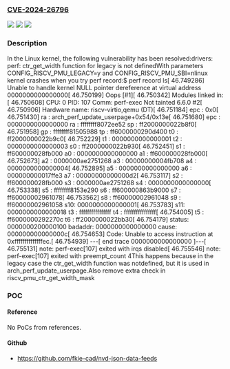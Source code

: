### [CVE-2024-26796](https://cve.mitre.org/cgi-bin/cvename.cgi?name=CVE-2024-26796)
![](https://img.shields.io/static/v1?label=Product&message=Linux&color=blue)
![](https://img.shields.io/static/v1?label=Version&message=cc4c07c89aad%3C%20e0d17ee872cf%20&color=brighgreen)
![](https://img.shields.io/static/v1?label=Vulnerability&message=n%2Fa&color=brighgreen)

### Description

In the Linux kernel, the following vulnerability has been resolved:drivers: perf: ctr_get_width function for legacy is not definedWith parameters CONFIG_RISCV_PMU_LEGACY=y and CONFIG_RISCV_PMU_SBI=nlinux kernel crashes when you try perf record:$ perf record ls[ 46.749286] Unable to handle kernel NULL pointer dereference at virtual address 0000000000000000[ 46.750199] Oops [#1][ 46.750342] Modules linked in:[ 46.750608] CPU: 0 PID: 107 Comm: perf-exec Not tainted 6.6.0 #2[ 46.750906] Hardware name: riscv-virtio,qemu (DT)[ 46.751184] epc : 0x0[ 46.751430] ra : arch_perf_update_userpage+0x54/0x13e[ 46.751680] epc : 0000000000000000 ra : ffffffff8072ee52 sp : ff2000000022b8f0[ 46.751958] gp : ffffffff81505988 tp : ff6000000290d400 t0 : ff2000000022b9c0[ 46.752229] t1 : 0000000000000001 t2 : 0000000000000003 s0 : ff2000000022b930[ 46.752451] s1 : ff600000028fb000 a0 : 0000000000000000 a1 : ff600000028fb000[ 46.752673] a2 : 0000000ae2751268 a3 : 00000000004fb708 a4 : 0000000000000004[ 46.752895] a5 : 0000000000000000 a6 : 000000000017ffe3 a7 : 00000000000000d2[ 46.753117] s2 : ff600000028fb000 s3 : 0000000ae2751268 s4 : 0000000000000000[ 46.753338] s5 : ffffffff8153e290 s6 : ff600000863b9000 s7 : ff60000002961078[ 46.753562] s8 : ff60000002961048 s9 : ff60000002961058 s10: 0000000000000001[ 46.753783] s11: 0000000000000018 t3 : ffffffffffffffff t4 : ffffffffffffffff[ 46.754005] t5 : ff6000000292270c t6 : ff2000000022bb30[ 46.754179] status: 0000000200000100 badaddr: 0000000000000000 cause: 000000000000000c[ 46.754653] Code: Unable to access instruction at 0xffffffffffffffec.[ 46.754939] ---[ end trace 0000000000000000 ]---[ 46.755131] note: perf-exec[107] exited with irqs disabled[ 46.755546] note: perf-exec[107] exited with preempt_count 4This happens because in the legacy case the ctr_get_width function was notdefined, but it is used in arch_perf_update_userpage.Also remove extra check in riscv_pmu_ctr_get_width_mask

### POC

#### Reference
No PoCs from references.

#### Github
- https://github.com/fkie-cad/nvd-json-data-feeds

